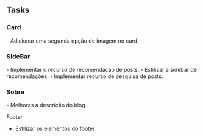 <h2>Tasks</h2>

<h3>Card</h3>
-   Adicionar uma segunda opção de imagem no card.

<h3>SideBar</h3>
-   Implementar o recurso de recomendação de posts.
-   Estilizar a sidebar de recomendações.
-   Implementar recurso de pesquisa de posts.

<h3>Sobre</h3>
-   Melhoras a descrição do blog.

<k3>Footer</k3>
-   Estilizar os elementos do footer
